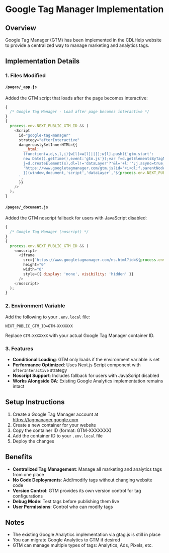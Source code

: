 # Google Tag Manager Implementation

## Overview

Google Tag Manager (GTM) has been implemented in the CDLHelp website to provide a centralized way to manage marketing and analytics tags.

## Implementation Details

### 1. Files Modified

#### `/pages/_app.js`

Added the GTM script that loads after the page becomes interactive:

```javascript
{
  /* Google Tag Manager - Load after page becomes interactive */
}
{
  process.env.NEXT_PUBLIC_GTM_ID && (
    <Script
      id="google-tag-manager"
      strategy="afterInteractive"
      dangerouslySetInnerHTML={{
        __html: `
        (function(w,d,s,l,i){w[l]=w[l]||[];w[l].push({'gtm.start':
        new Date().getTime(),event:'gtm.js'});var f=d.getElementsByTagName(s)[0],
        j=d.createElement(s),dl=l!='dataLayer'?'&l='+l:'';j.async=true;j.src=
        'https://www.googletagmanager.com/gtm.js?id='+i+dl;f.parentNode.insertBefore(j,f);
        })(window,document,'script','dataLayer','${process.env.NEXT_PUBLIC_GTM_ID}');
      `,
      }}
    />
  );
}
```

#### `/pages/_document.js`

Added the GTM noscript fallback for users with JavaScript disabled:

```javascript
{
  /* Google Tag Manager (noscript) */
}
{
  process.env.NEXT_PUBLIC_GTM_ID && (
    <noscript>
      <iframe
        src={`https://www.googletagmanager.com/ns.html?id=${process.env.NEXT_PUBLIC_GTM_ID}`}
        height="0"
        width="0"
        style={{ display: 'none', visibility: 'hidden' }}
      />
    </noscript>
  );
}
```

### 2. Environment Variable

Add the following to your `.env.local` file:

```
NEXT_PUBLIC_GTM_ID=GTM-XXXXXXX
```

Replace `GTM-XXXXXXX` with your actual Google Tag Manager container ID.

### 3. Features

- **Conditional Loading**: GTM only loads if the environment variable is set
- **Performance Optimized**: Uses Next.js Script component with `afterInteractive` strategy
- **Noscript Support**: Includes fallback for users with JavaScript disabled
- **Works Alongside GA**: Existing Google Analytics implementation remains intact

## Setup Instructions

1. Create a Google Tag Manager account at https://tagmanager.google.com
2. Create a new container for your website
3. Copy the container ID (format: GTM-XXXXXXX)
4. Add the container ID to your `.env.local` file
5. Deploy the changes

## Benefits

- **Centralized Tag Management**: Manage all marketing and analytics tags from one place
- **No Code Deployments**: Add/modify tags without changing website code
- **Version Control**: GTM provides its own version control for tag configurations
- **Debug Mode**: Test tags before publishing them live
- **User Permissions**: Control who can modify tags

## Notes

- The existing Google Analytics implementation via gtag.js is still in place
- You can migrate Google Analytics to GTM if desired
- GTM can manage multiple types of tags: Analytics, Ads, Pixels, etc.
